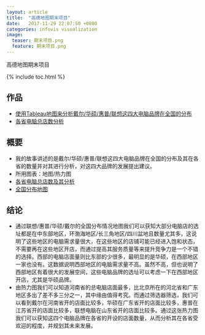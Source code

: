 ```yaml
---
layout: article
title:  "高德地图期末项目"
date:   2017-11-29 22:07:50 +0800
categories: infovis visualization
image:
  teaser: 期末项目.png
  feature: 期末项目.png
---
```

高德地图期末项目

{% include toc.html %}

## 作品
- <a href="https://public.tableau.com/views/_18225/1?:embed=y&:display_count=yes" target="_blank">使用Tableau地图来分析戴尔/华硕/惠普/联想这四大电脑品牌在全国的分布</a>
- <a href="https://public.tableau.com/views/_15707/2_1?:embed=y&:display_count=yes" target="_blank">各省电脑总店数分析</a>

## 概要
- 我的故事讲述的是戴尔/华硕/惠普/联想这四大电脑品牌在全国的分布及其在各省的数量并对其进行分析，对这四大品牌的发展提出建议。
- 所用图表：地图/热力图
- [各省电脑总店数及其分析](https://public.tableau.com/profile/.13932660#!/vizhome/_15707/2_1)
- [全国分布地图](https://public.tableau.com/profile/.13932660#!/vizhome/_18225/1)

## 结论
- 通过联想/惠普/华硕/戴尔的全国分布情况地图我们可以获知大部分电脑店的选址都是在中东部地区，环渤海地区/长三角地区/四川盆地且数量尤其多，这说明了这些地区的电脑需求量很大，在这些地区的店铺可能已经进入饱和状态，不需要再在这些地区开店，而通过提高其服务质量等来提升竞争力是一个不错的选择。西部的电脑店面量则比东部的少很多，最明显的是华硕，在西部地区一家也没有。这数据说明西部地区的电脑需求量不高。虽然不高，但也说明了西部地区有着很大的发展空间，这些电脑品牌的选址可以考虑一下在西部地区开店，尤其是华硕品牌。
- 由热力图我们可以知道河南省的总电脑店面最多，比北京所在的河北省和广东地区多出了差不多三分之一，其中缘由值得考究。而通过筛选器筛选，我们可以看到戴尔在河南省开的店面比较多，华硕在广东省开的店面比较多，惠普在江苏省开的店面比较多，联想电脑在山东省开的店面比较多。通过这张热力图我们可以获知这四个电脑品牌在各省的开设的店面数量，从而分析其在各省受欢迎的程度，并规划其未来发展。
